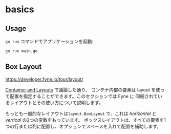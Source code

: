 # basics

## Usage
`go run` コマンドでアプリケーションを起動:

    go run main.go

## Box Layout
https://developer.fyne.io/tour/layout/

[Container and Layouts](https://developer.fyne.io/tour/basics/container.html) で議論した通り、
コンテナ内部の要素は layout を使って配置を指定することができます。このセクションでは Fyne に
同梱されているレイアウトとその使い方について説明します。

もっとも一般的なレイアウトは`layout.BoxLayout` で、これは _horizontal_ と _vertical_ の2つの変数をもっています。 
ボックスレイアウトは、すべての要素を1つの行または列に配置し、オプションでスペースを入れて配置を補助します。


